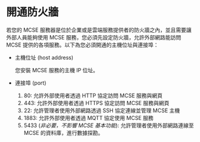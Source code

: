 # 開通防火牆

若您的 MCSE 服務器是位於企業或是雲端服務提供者的防火牆之內，並且需要讓外部人員能夠使用 MCSE 服務，您必須先設定防火牆，允許外部網路能訪問 MCSE 提供的各項服務。以下為您必須開通的主機位址與連接埠：

* 主機位址 (host address)

	您安裝 MCSE 服務的主機 IP 位址。
	
* 連接埠 (port)

	1. 80: 允許外部使用者透過 HTTP 協定訪問 MCSE 服務與網頁
	2. 443: 允許外部使用者透過 HTTPS 協定訪問 MCSE 服務與網頁
	3. 22: 允許管理者使用外部網路透過 SSH 協定連線並管理 MCSE 主機
	4. 1883: 允許外部使用者透過 MQTT 協定使用 MCSE 服務
	5. 5433 (*非必要，不影響 MCSE 基本功能*): 允許管理者使用外部網路連線至 MCSE 的資料庫，進行數據探勘。
